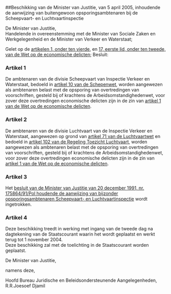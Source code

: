 <meta http-equiv='Content-Type' content='text/html; charset=utf-8' />

##Beschikking van de Minister van Justitie, van 5 april 2005, inhoudende de aanwijzing van buitengewoon opsporingsambtenaren bij de Scheepvaart- en Luchtvaartinspectie

De Minister van Justitie,  
Handelende in overeenstemming met de Minister van Sociale Zaken en Werkgelegenheid en de Minister van Verkeer en Waterstaat;

Gelet op de [artikelen 1, onder ten vierde](../../../../../../../../../wet/wet/op/de/economische/delicten/BWBR0002063/README.md), en [17, eerste lid, onder ten tweede, van de Wet op de economische delicten](../../../../../../../../../wet/wet/op/de/economische/delicten/BWBR0002063/README.md);
Besluit:    

### Artikel  1  

De ambtenaren van de divisie Scheepvaart van Inspectie Verkeer en Waterstaat, bedoeld in [artikel 10 van de Schepenwet](../../../../../../../../../rijkswet/schepenwet/BWBR0001876/README.md), worden aangewezen als ambtenaren belast met de opsporing van overtredingen van voorschriften, gesteld bij of krachtens de Arbeidsomstandighedenwet, voor zover deze overtredingen economische delicten zijn in de zin van [artikel 1 van de Wet op de economische delicten](../../../../../../../../../wet/wet/op/de/economische/delicten/BWBR0002063/README.md).  

### Artikel  2  

De ambtenaren van de divisie Luchtvaart van de Inspectie Verkeer en Waterstaat, aangewezen op grond van [artikel 71 van de Luchtvaartwet](../../../../../../../../../wet/luchtvaartwet/BWBR0002267/README.md) en bedoeld in [artikel 102 van de Regeling Toezicht Luchtvaart](../../../../../../../../../AMvB/regeling/toezicht/luchtvaart/BWBR0002309/README.md), worden aangewezen als ambtenaren belast met de opsporing van overtredingen van voorschriften, gesteld bij of krachtens de Arbeidsomstandighedenwet, voor zover deze overtredingen economische delicten zijn in de zin van [artikel 1 van de Wet op de economische delicten](../../../../../../../../../wet/wet/op/de/economische/delicten/BWBR0002063/README.md).  

### Artikel  3  

Het [besluit van de Minister van Justitie van 20 december 1991, nr. 175864/91/Pol houdende de aanwijzing van bijzonder opsporingsambtenaren Scheepvaart- en Luchtvaartinspectie](../../../../../../../../../ministeriele-regeling/aanwijzingsbeschikking/bijzonder/opsporingsambtenaar/scheepvaart-/en/etc/BWBR0005351/README.md) wordt ingetrokken.  

### Artikel  4  

Deze beschikking treedt in werking met ingang van de tweede dag na dagtekening van de Staatscourant waarin het wordt geplaatst en werkt terug tot 1 november 2004.  
Deze beschikking zal met de toelichting in de Staatscourant worden geplaatst.   

De 
Minister van Justitie, 

namens deze, 

Hoofd Bureau Juridische en Beleidsondersteunende Aangelegenheden, 
R.R.Joesoef Djamil    
